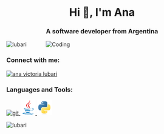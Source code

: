<h1 align="center">Hi 👋, I'm Ana</h1>
<h3 align="center">A software developer from Argentina</h3>
<img align = "right" alt = "Coding" width="400" src ="https://i.pinimg.com/564x/b5/5f/6a/b55f6af7d14c74f130397f30abdfb3a8.jpg"></img>


<p align="left"> <img src="https://komarev.com/ghpvc/?username=lubari&label=Profile%20views&color=0e75b6&style=flat" alt="lubari" /> </p>

<h3 align="left">Connect with me:</h3>
<p align="left">
<a href="https://www.linkedin.com/in/ana-victoria-lubari" target="blank"><img align="center" src="https://raw.githubusercontent.com/rahuldkjain/github-profile-readme-generator/master/src/images/icons/Social/linked-in-alt.svg" alt="ana victoria lubari" height="30" width="40" /></a>
</p>

<h3 align="left">Languages and Tools:</h3>
<p align="left"> <a href="https://git-scm.com/" target="_blank" rel="noreferrer"> <img src="https://www.vectorlogo.zone/logos/git-scm/git-scm-icon.svg" alt="git" width="40" height="40"/> </a> <a href="https://www.java.com" target="_blank" rel="noreferrer"> <img src="https://raw.githubusercontent.com/devicons/devicon/master/icons/java/java-original.svg" alt="java" width="40" height="40"/> </a> <a href="https://www.python.org" target="_blank" rel="noreferrer"> <img src="https://raw.githubusercontent.com/devicons/devicon/master/icons/python/python-original.svg" alt="python" width="40" height="40"/> </a> </p>

<p><img align="center" src="https://github-readme-stats.vercel.app/api/top-langs?username=lubari&show_icons=true&locale=en&layout=compact" alt="lubari" /></p>
